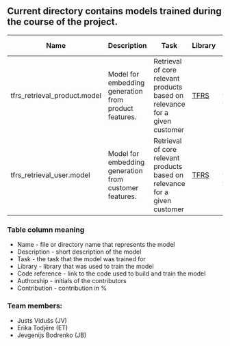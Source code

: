 ## Current directory contains models trained during the course of the project.
|Name|Description|Task|Library|Code reference|Authorship|Contribution|
|-|-|-|-|-|-|-|
|tfrs_retrieval_product.model|Model for embedding generation from product features.|Retrieval of core relevant products based on relevance for a given customer |[TFRS](https://www.tensorflow.org/recommenders)|[Training code](https://github.com/omegatro/IGP_2023/blob/main/notebooks/tfrs/tfrs_retrieval_temporal_sampling.ipynb)|JB|100|
|tfrs_retrieval_user.model|Model for embedding generation from customer features.|Retrieval of core relevant products based on relevance for a given customer |[TFRS](https://www.tensorflow.org/recommenders)|[Training code](https://github.com/omegatro/IGP_2023/blob/main/notebooks/tfrs/tfrs_retrieval_temporal_sampling.ipynb)|JB|100|
### Table column meaning
- Name - file or directory name that represents the model
- Description - short description of the model
- Task - the task that the model was trained for
- Library - library that was used to train the model
- Code reference - link to the code used to build and train the model
- Authorship - initials of the contributors
- Contribution - contribution in %

### Team members:
  - Justs Vidušs (JV)
  - Erika Todjēre (ET)
  - Jevgenijs Bodrenko (JB)
